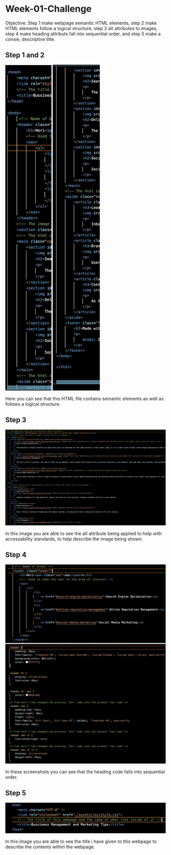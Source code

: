 # Week-01-Challenge
Objective: Step 1 make webpage semantic HTML elements, step 2 make HTML elements follow a logical structure, step 3 alt attributes to images, step 4 make heading attributs fall into sequential order, and step 5 make a consie, descriptive title.
## Step 1 and 2

![Step one and two](./Develop/assets/images/image1.png)
![Step two](./Develop/assets/images/image2.png)

Here you can see that this HTML file contains semantic elements as well as follows a logical structure.

## Step 3

![Step two](./Develop/assets/images/image3.png)

In this image you are able to see the alt attribute being applied to help with accessability standards, to help describe the image being shown.

## Step 4

![Step two](./Develop/assets/images/image4.png)
![Step two](./Develop/assets/images/image5.png)

In these screenshots you can see that the heading code falls into sequential order.

## Step 5

![Step two](./Develop/assets/images/image6.png)

In this image you are able to see the title i have given to this webpage to describe the contents within the webpage.